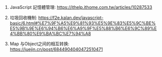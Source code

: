 1. JavaScript 記憶體管理: https://ithelp.ithome.com.tw/articles/10287533

2. 垃圾回收機制: https://f2e.kalan.dev/javascript-basic/6.html#%E7%9F%A5%E9%81%93%E5%9E%83%E5%9C%BE%E5%9B%9E%E6%94%B6%E6%A9%9F%E5%88%B6%E6%9C%89%E4%BB%80%E9%BA%BC%E7%94%A8

3. Map 与Object之间的相互转换: https://juejin.cn/post/6844904040472510471